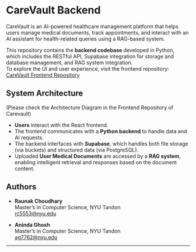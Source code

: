 # CareVault Backend

CareVault is an AI-powered healthcare management platform that helps users manage medical documents, track appointments, and interact with an AI assistant for health-related queries using a RAG-based system.

This repository contains the **backend codebase** developed in Python, which includes the RESTful API, Supabase integration for storage and database management, and RAG system integration.  
To explore the UI and user experience, visit the frontend repository:  
[CareVault Frontend Repository](https://github.com/raunak-choudhary/Carevault_Frontend_Repo.git)

## System Architecture  
(Please check the Architecture Diagram in the Frontend Repository of Carevault)

- **Users** interact with the React frontend.
- The frontend communicates with a **Python backend** to handle data and AI requests.
- The backend interfaces with **Supabase**, which handles both file storage (via buckets) and structured data (via PostgreSQL).
- Uploaded **User Medical Documents** are accessed by a **RAG system**, enabling intelligent retrieval and responses based on the document content.

## Authors

- **Raunak Choudhary**  
  Master’s in Computer Science, NYU Tandon  
  [rc5553@nyu.edu](mailto:rc5553@nyu.edu)

- **Aninda Ghosh**  
  Master’s in Computer Science, NYU Tandon  
  [ag7762@nyu.edu](mailto:ag7762@nyu.edu)

-----
